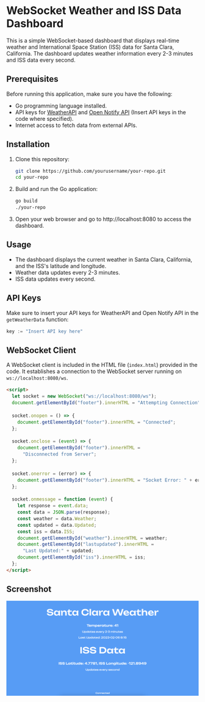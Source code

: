 # WebSocket Weather and ISS Data Dashboard

This is a simple WebSocket-based dashboard that displays real-time weather and International Space Station (ISS) data for Santa Clara, California. The dashboard updates weather information every 2-3 minutes and ISS data every second.

## Prerequisites

Before running this application, make sure you have the following:

- Go programming language installed.
- API keys for [WeatherAPI](https://www.weatherapi.com/) and [Open Notify API](http://api.open-notify.org/) (Insert API keys in the code where specified).
- Internet access to fetch data from external APIs.

## Installation

1. Clone this repository:

   ```bash
   git clone https://github.com/yourusername/your-repo.git
   cd your-repo
   
2. Build and run the Go application:

   ```bash
   go build
   ./your-repo
   
3. Open your web browser and go to http://localhost:8080 to access the dashboard.

## Usage

- The dashboard displays the current weather in Santa Clara, California, and the ISS's latitude and longitude.
- Weather data updates every 2-3 minutes.
- ISS data updates every second.

## API Keys

Make sure to insert your API keys for WeatherAPI and Open Notify API in the `getWeatherData` function:

```go
key := "Insert API key here"
```
## WebSocket Client

A WebSocket client is included in the HTML file (`index.html`) provided in the code. It establishes a connection to the WebSocket server running on `ws://localhost:8080/ws`.

```html
<script>
  let socket = new WebSocket("ws://localhost:8080/ws");
  document.getElementById("footer").innerHTML = "Attempting Connection";

  socket.onopen = () => {
    document.getElementById("footer").innerHTML = "Connected";
  };

  socket.onclose = (event) => {
    document.getElementById("footer").innerHTML =
      "Disconnected from Server";
  };

  socket.onerror = (error) => {
    document.getElementById("footer").innerHTML = "Socket Error: " + error;
  };

  socket.onmessage = function (event) {
    let response = event.data;
    const data = JSON.parse(response);
    const weather = data.Weather;
    const updated = data.Updated;
    const iss = data.ISS;
    document.getElementById("weather").innerHTML = weather;
    document.getElementById("lastupdated").innerHTML =
      "Last Updated:" + updated;
    document.getElementById("iss").innerHTML = iss;
  };
</script>
```

## Screenshot

![Screenshot 1](images/image.png)


